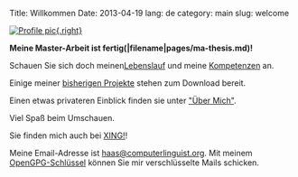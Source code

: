 Title: Willkommen
Date: 2013-04-19
lang: de
category: main
slug: welcome

[![Profile pic](|filename|/images/mh-strand-200.jpg){.right}](|filename|/images/mh-strand.jpg)


<strong>Meine Master-Arbeit ist fertig(|filename|pages/ma-thesis.md)!</strong>

Schauen Sie sich doch meinen[Lebenslauf](|filename|pages/cv.de.md) und meine [Kompetenzen](|filename|pages/experience.de.md) an.

Einige meiner [bisherigen Projekte](|filename|pages/projects.de.md) stehen zum Download bereit.

Einen etwas privateren Einblick finden sie unter ["Über Mich"](|filename|pages/about.de.md).

Viel Spaß beim Umschauen.

Sie finden mich auch bei [XING!](https://www.xing.com/profile/Michael_Haas135)!

Meine Email-Adresse ist [haas@computerlinguist.org](mailto:haas@computerlinguist.org). Mit meinem
[OpenGPG-Schlüssel](|filename|downloads/Michael_Haas_haas_AT_computerlinguist.org_(0xE97B9C8A)_pub.asc) können
Sie mir verschlüsselte Mails schicken.

